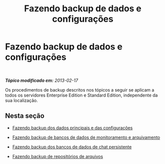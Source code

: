 ﻿---
title: Fazendo backup de dados e configurações
TOCTitle: Fazendo backup de dados e configurações
ms:assetid: 21d07888-3dd0-4c17-8a11-34df83a864a5
ms:mtpsurl: https://technet.microsoft.com/pt-br/library/Hh202168(v=OCS.15)
ms:contentKeyID: 52057571
ms.date: 05/19/2016
mtps_version: v=OCS.15
ms.translationtype: HT
---

# Fazendo backup de dados e configurações

 

_**Tópico modificado em:** 2013-02-17_

Os procedimentos de backup descritos nos tópicos a seguir se aplicam a todos os servidores Enterprise Edition e Standard Edition, independente da sua localização.

## Nesta seção

  - [Fazendo backup dos dados principais e das configurações](lync-server-2013-backing-up-core-data-and-settings.md)

  - [Fazendo backup de bancos de dados de monitoramento e arquivamento](lync-server-2013-backing-up-archiving-and-monitoring-databases.md)

  - [Fazendo backup dos bancos de dados de chat persistente](lync-server-2013-backing-up-persistent-chat-databases.md)

  - [Fazendo backup de repositórios de arquivos](lync-server-2013-backing-up-file-stores.md)

